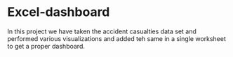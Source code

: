 # Excel-dashboard
In this project we have taken the accident casualties data set and performed various visualizations and added teh same in a single  worksheet to get a proper dashboard.
